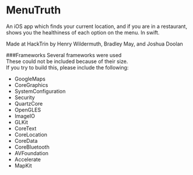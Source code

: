 # MenuTruth
An iOS app which finds your current location, and if you are in a restaurant, shows you the healthiness of each option on the menu.
In swift.

Made at HackTrin by Henry Wildermuth, Bradley May, and Joshua Doolan

###Frameworks
Several frameworks were used  
These could not be included because of their size.  
If you try to build this, please include the following:  
- GoogleMaps
- CoreGraphics
- SystemConfiguration
- Security
- QuartzCore
- OpenGLES
- ImageIO
- GLKit
- CoreText
- CoreLocation
- CoreData
- CoreBluetooth
- AVFoundation
- Accelerate
- MapKit
